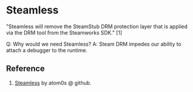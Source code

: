 # Steamless

"Steamless will remove the SteamStub DRM protection layer that is applied via the DRM tool from the Steamworks SDK." [1]

Q: Why would we need Steamless? A: Steam DRM impedes our ability to attach a debugger to the runtime.

## Reference

1. [Steamless](https://github.com/atom0s/Steamless) by atom0s @ github.